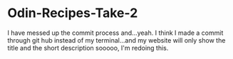 # Odin-Recipes-Take-2
I have messed up the commit process and...yeah. I think I made a commit through git hub instead of my terminal...and my website will only show the title and the short description sooooo, I'm redoing this. 
